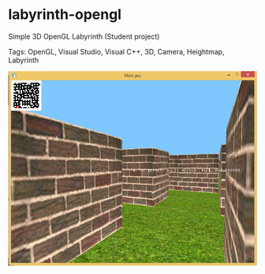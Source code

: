 # labyrinth-opengl
Simple 3D OpenGL Labyrinth (Student project)

Tags: OpenGL, Visual Studio, Visual C++, 3D, Camera, Heightmap, Labyrinth

![Screenshot](/screenshot.png?raw=true)